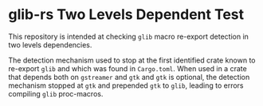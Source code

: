 # glib-rs Two Levels Dependent Test

This repository is intended at checking `glib` macro
re-export detection in two levels dependencies.

The detection mechanism used to stop at the first identified crate known
to re-export `glib` and which was found in `Cargo.toml`. When used in a crate
that depends both on `gstreamer` and `gtk` and `gtk` is optional, the detection
mechanism stopped at `gtk` and prepended `gtk` to `glib`, leading to errors
compiling `glib` proc-macros.